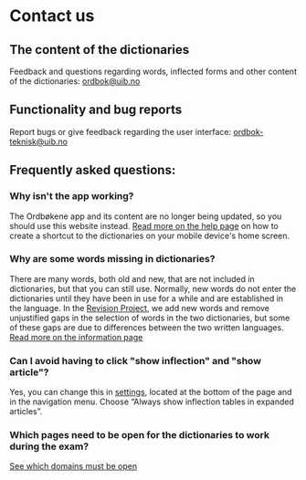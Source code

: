 # Contact us
## The content of the dictionaries
Feedback and questions regarding words, inflected forms and other content of the dictionaries: [ordbok@uib.no](mailto:ordbok@uib.no)

## Functionality and bug reports
Report bugs or give feedback regarding the user interface: [ordbok-teknisk@uib.no](mailto:ordbok-teknisk@uib.no)

## Frequently asked questions:

### Why isn't the app working?
The Ordbøkene app and its content are no longer being updated, so you should use this website instead. [Read more on the help page](/eng/help/smartphone) on how to create a shortcut to the dictionaries on your mobile device's home screen.

### Why are some words missing in dictionaries?
There are many words, both old and new, that are not included in dictionaries, but that you can still use. Normally, new words do not enter the dictionaries until they have been in use for a while and are established in the language. In the [Revision Project](/eng/about/revision-project), we add new words and remove unjustified gaps in the selection of words in the two dictionaries, but some of these gaps are due to differences between the two written languages. [Read more on the information page](/eng/missing-word)

### Can I avoid having to click "show inflection" and "show article"?
Yes, you can change this in [settings](/eng/settings), located at the bottom of the page and in the navigation menu. Choose “Always show inflection tables in expanded articles”.

### Which pages need to be open for the dictionaries to work during the exam?
[See which domains must be open](/eng/help/school)
